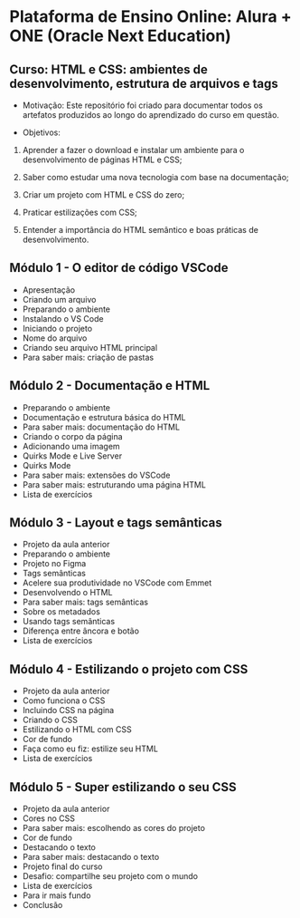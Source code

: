 # Plataforma de Ensino Online: Alura + ONE (Oracle Next Education)

## Curso: HTML e CSS: ambientes de desenvolvimento, estrutura de arquivos e tags

* Motivação: Este repositório foi criado para documentar todos os artefatos produzidos ao longo do aprendizado do curso em questão.
  
* Objetivos:

1. Aprender a fazer o download e instalar um ambiente para o desenvolvimento de páginas HTML e CSS;

2. Saber como estudar uma nova tecnologia com base na documentação;

3. Criar um projeto com HTML e CSS do zero;

4. Praticar estilizações com CSS;

5. Entender a importância do HTML semântico e boas práticas de desenvolvimento.

## Módulo 1 - O editor de código VSCode

* Apresentação
* Criando um arquivo
* Preparando o ambiente
* Instalando o VS Code
* Iniciando o projeto
* Nome do arquivo
* Criando seu arquivo HTML principal
* Para saber mais: criação de pastas

## Módulo 2 - Documentação e HTML

* Preparando o ambiente
* Documentação e estrutura básica do HTML
* Para saber mais: documentação do HTML
* Criando o corpo da página
* Adicionando uma imagem
* Quirks Mode e Live Server
* Quirks Mode
* Para saber mais: extensões do VSCode
* Para saber mais: estruturando uma página HTML
* Lista de exercícios

## Módulo 3 - Layout e tags semânticas

* Projeto da aula anterior
* Preparando o ambiente
* Projeto no Figma
* Tags semânticas
* Acelere sua produtividade no VSCode com Emmet
* Desenvolvendo o HTML
* Para saber mais: tags semânticas
* Sobre os metadados
* Usando tags semânticas
* Diferença entre âncora e botão
* Lista de exercícios

## Módulo 4 - Estilizando o projeto com CSS

* Projeto da aula anterior
* Como funciona o CSS
* Incluindo CSS na página
* Criando o CSS
* Estilizando o HTML com CSS
* Cor de fundo
* Faça como eu fiz: estilize seu HTML
* Lista de exercícios

## Módulo 5 - Super estilizando o seu CSS

* Projeto da aula anterior
* Cores no CSS
* Para saber mais: escolhendo as cores do projeto
* Cor de fundo
* Destacando o texto
* Para saber mais: destacando o texto
* Projeto final do curso
* Desafio: compartilhe seu projeto com o mundo
* Lista de exercícios
* Para ir mais fundo
* Conclusão
